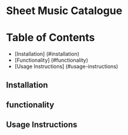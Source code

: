 # Sheet Music Catalogue

# Table of Contents
- [Installation] (#installation)
- [Functionality] (#functionality)
- [Usage Instructions] (#usage-instructions)

## Installation

## functionality

## Usage Instructions
